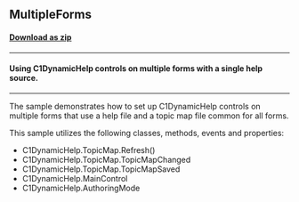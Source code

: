 ## MultipleForms
#### [Download as zip](https://minhaskamal.github.io/DownGit/#/home?url=https://github.com/GrapeCity/ComponentOne-WinForms-Samples/tree/master/NetFramework\DynamicHelp\CS\MultipleForms)
____
#### Using C1DynamicHelp controls on multiple forms with a single help source. 
____
The sample demonstrates how to set up C1DynamicHelp controls on multiple forms that use a help file and a topic map file common for all forms. 

This sample utilizes the following classes, methods, events and properties:
- C1DynamicHelp.TopicMap.Refresh()
- C1DynamicHelp.TopicMap.TopicMapChanged
- C1DynamicHelp.TopicMap.TopicMapSaved
- C1DynamicHelp.MainControl
- C1DynamicHelp.AuthoringMode
